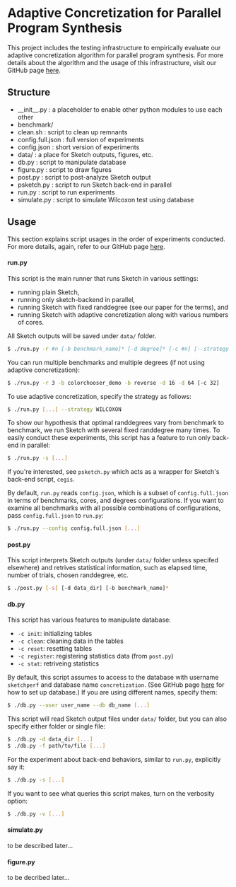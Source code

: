 # Adaptive Concretization for Parallel Program Synthesis

This project includes the testing infrastructure
to empirically evaluate our adaptive concretization algorithm
for parallel program synthesis.  For more details about
the algorithm and the usage of this infrastructure,
visit our GitHub page [here][gh].


## Structure

* \_\_init\_\_.py : a placeholder to enable other python modules to use each other
* benchmark/
* clean.sh : script to clean up remnants
* config.full.json : full version of experiments
* config.json : short version of experiments
* data/ : a place for Sketch outputs, figures, etc.
* db.py : script to manipulate database
* figure.py : script to draw figures
* post.py : script to post-analyze Sketch output
* psketch.py : script to run Sketch back-end in parallel
* run.py : script to run experiments
* simulate.py : script to simulate Wilcoxon test using database


## Usage

This section explains script usages in the order of experiments conducted.
For more details, again, refer to our GitHub page [here][gh].

#### run.py

This script is the main runner that runs Sketch in various settings:
* running plain Sketch,
* running only sketch-backend in parallel,
* running Sketch with fixed randdegree (see our paper for the terms), and
* running Sketch with adaptive concretization along with various numbers of cores.

All Sketch outputs will be saved under ```data/``` folder.

```sh
$ ./run.py -r #n [-b benchmark_name]* [-d degree]* [-c #n] [--strategy WILCOXON] [-s] [--timeout t]
```
You can run multiple benchmarks and
multiple degrees (if not using adaptive concretization):
```sh
$ ./run.py -r 3 -b colorchooser_demo -b reverse -d 16 -d 64 [-c 32]
```
To use adaptive concretization, specify the strategy as follows:
```sh
$ ./run.py [...] --strategy WILCOXON
```
To show our hypothesis that optimal randdegrees vary from benchmark to benchmark,
we run Sketch with several fixed randdegree many times.  To easily conduct
these experiments, this script has a feature to run only back-end in parallel:
```sh
$ ./run.py -s [...]
```
If you're interested, see `psketch.py` which acts as a wrapper for
Sketch's back-end script, `cegis`.

By default, `run.py` reads `config.json`, which is a subset of
`config.full.json` in terms of benchmarks, cores, and degrees configurations.
If you want to examine all benchmarks with all possible combinations of
configurations, pass `config.full.json` to `run.py`:
```sh
$ ./run.py --config config.full.json [...]
```

#### post.py

This script interprets Sketch outputs (under `data/` folder unless specifed elsewhere)
and retrives statistical information, such as elapsed time, number of trials,
chosen randdegree, etc.
```sh
$ ./post.py [-s] [-d data_dir] [-b benchmark_name]*
```

#### db.py

This script has various features to manipulate database:
* `-c init`: initializing tables
* `-c clean`: cleaning data in the tables
* `-c reset`: resetting tables
* `-c register`: registering statistics data (from `post.py`)
* `-c stat`: retriveing statistics

By default, this script assumes to access to the database
with username `sketchperf` and database name `concretization`.
(See GitHub page [here][gh] for how to set up database.)
If you are using different names, specify them:
```sh
$ ./db.py --user user_name --db db_name [...]
```
This script will read Sketch output files under `data/` folder,
but you can also specify either folder or single file:
```sh
$ ./db.py -d data_dir [...]
$ ./db.py -f path/to/file [...]
```
For the experiment about back-end behaviors, similar to `run.py`,
explicitly say it:
```sh
$ ./db.py -s [...]
```
If you want to see what queries this script makes, turn on the verbosity option:
```sh
$ ./db.py -v [...]
```

#### simulate.py

to be described later...

#### figure.py

to be decribed later...

[gh]: http://plum-umd.github.io/adaptive-concretization/

